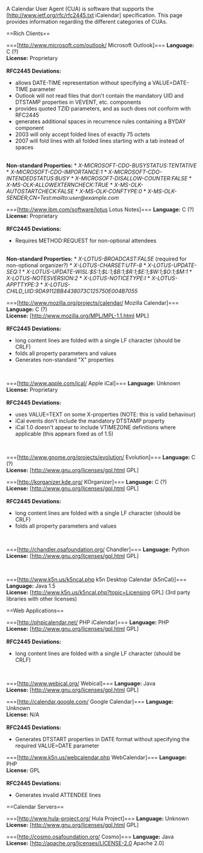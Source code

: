 A Calendar User Agent (CUA) is software that supports the [http://www.ietf.org/rfc/rfc2445.txt iCalendar] specification. This page provides information regarding the different categories of CUAs.

==Rich Clients==

===[http://www.microsoft.com/outlook/ Microsoft Outlook]===
<strong>Language:</strong> C   (?)
<br/>
<strong>License:</strong> Proprietary
<br/><br/>
<strong>RFC2445 Deviations:</strong>
* allows DATE-TIME representation without specifying a VALUE=DATE-TIME parameter
* Outlook will not read files that don't contain the mandatory UID and DTSTAMP properties in VEVENT, etc. components
* provides quoted TZID parameters, and as such does not conform with RFC2445
* generates additional spaces in recurrence rules containing a BYDAY component
* 2003 will only accept folded lines of exactly 75 octets
* 2007 will fold lines with all folded lines starting with a tab instead of spaces
<br/>
<strong>Non-standard Properties:</strong>
* <em>X-MICROSOFT-CDO-BUSYSTATUS:TENTATIVE </em>
* <em>X-MICROSOFT-CDO-IMPORTANCE:1 </em>
* <em>X-MICROSOFT-CDO-INTENDEDSTATUS:BUSY </em>
* <em>X-MICROSOFT-DISALLOW-COUNTER:FALSE </em>
* <em>X-MS-OLK-ALLOWEXTERNCHECK:TRUE </em>
* <em>X-MS-OLK-AUTOSTARTCHECK:FALSE </em>
* <em>X-MS-OLK-CONFTYPE:0 </em>
* <em>X-MS-OLK-SENDER;CN=Test:mailto:user@example.com</em>
<br/>

===[http://www.ibm.com/software/lotus Lotus Notes]===
<strong>Language:</strong> C   (?)
<br/>
<strong>License:</strong> Proprietary
<br/><br/>
<strong>RFC2445 Deviations:</strong>
* Requires METHOD:REQUEST for non-optional attendees
<br/>
<strong>Non-standard Properties:</strong>
* <em>X-LOTUS-BROADCAST:FALSE</em> (required for non-optional organizer?)
* <em>X-LOTUS-CHARSET:UTF-8 </em>
* <em>X-LOTUS-UPDATE-SEQ:1 </em>
* <em>X-LOTUS-UPDATE-WISL:$S:1;$L:1;$B:1;$R:1;$E:1;$W:1;$O:1;$M:1 </em>
* <em>X-LOTUS-NOTESVERSION:2 </em>
* <em>X-LOTUS-NOTICETYPE:I </em>
* <em>X-LOTUS-APPTTYPE:3 </em>
* <em>X-LOTUS-CHILD_UID:9DA9112BB4438073C125750E004B7055 </em>
<br/>

===[http://www.mozilla.org/projects/calendar/ Mozilla Calendar]===
<strong>Language:</strong> C   (?)
<br/>
<strong>License:</strong> [http://www.mozilla.org/MPL/MPL-1.1.html MPL]
<br/><br/>
<strong>RFC2445 Deviations:</strong>
* long content lines are folded with a single LF character (should be CRLF)
* folds all property parameters and values
* Generates non-standard "X" properties
<br/>

===[http://www.apple.com/ical/ Apple iCal]===
<strong>Language:</strong> Unknown
<br/>
<strong>License:</strong> Proprietary
<br/><br/>
<strong>RFC2445 Deviations:</strong>
* uses VALUE=TEXT on some X-properties (NOTE: this is valid behaviour)
* iCal events don't include the mandatory DTSTAMP property
* iCal 1.0 doesn't appear to include VTIMEZONE definitions where applicable (this appears fixed as of 1.5)
<br/>

===[http://www.gnome.org/projects/evolution/ Evolution]===
<strong>Language:</strong> C   (?)
<br/>
<strong>License:</strong> [http://www.gnu.org/licenses/gpl.html GPL]
<br/>

===[http://korganizer.kde.org/ KOrganizer]===
<strong>Language:</strong> C   (?)
<br/>
<strong>License:</strong> [http://www.gnu.org/licenses/gpl.html GPL]
<br/><br/>
<strong>RFC2445 Deviations:</strong>
* long content lines are folded with a single LF character (should be CRLF)
* folds all property parameters and values
<br/>

===[http://chandler.osafoundation.org/ Chandler]===
<strong>Language:</strong> Python
<br/>
<strong>License:</strong> [http://www.gnu.org/licenses/gpl.html GPL]

<br/>

===[http://www.k5n.us/k5ncal.php k5n Desktop Calendar (k5nCal)]===
<strong>Language:</strong> Java 1.5
<br/>
<strong>License:</strong> [http://www.k5n.us/k5ncal.php?topic=Licensing GPL] (3rd party libraries with other licenses)

==Web Applications==

===[http://phpicalendar.net/ PHP iCalendar]===
<strong>Language:</strong> PHP
<br/>
<strong>License:</strong> [http://www.gnu.org/licenses/gpl.html GPL]
<br/><br/>
<strong>RFC2445 Deviations:</strong>
* long content lines are folded with a single LF character (should be CRLF)
<br/>

===[http://www.webical.org/ Webical]===
<strong>Language:</strong> Java
<br/>
<strong>License:</strong> [http://www.gnu.org/licenses/gpl.html GPL]
<br/>

===[http://calendar.google.com/ Google Calendar]===
<strong>Language:</strong> Unknown
<br/>
<strong>License:</strong> N/A
<br/><br/>
<strong>RFC2445 Deviations:</strong>
* Generates DTSTART properties in DATE format without specifying the required VALUE=DATE parameter

===[http://www.k5n.us/webcalendar.php WebCalendar]===
<strong>Language:</strong> PHP
<br/>
<strong>License:</strong> GPL
<br/><br/>
<strong>RFC2445 Deviations:</strong>
* Generates invalid ATTENDEE lines

==Calendar Servers==

===[http://www.hula-project.org/ Hula Project]===
<strong>Language:</strong> Unknown
<br/>
<strong>License:</strong> [http://www.gnu.org/licenses/gpl.html GPL]

===[http://cosmo.osafoundation.org/ Cosmo]===
<strong>Language:</strong> Java
<br/>
<strong>License:</strong> [http://apache.org/licenses/LICENSE-2.0 Apache 2.0]
